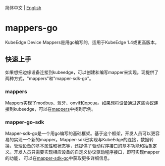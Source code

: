 简体中文 | [English](./README.md)

# mappers-go
KubeEdge Device Mappers是用go编写的，适用于KubeEdge 1.4或更高版本。

## 快速上手
如果想把边缘设备连接到kubeedge，可以创建和编写mapper来实现。现提供了两种方式，"mappers"和"mapper-sdk-go"。

### mappers
Mappers实现了modbus、蓝牙、onvif和opcua。如果想将设备通过这些协议连接到kubeedge，可以在[mappers](./mappers)中找到示例。
### mapper-go-sdk
Mapper-sdk-go是一个用go编写的基础框架。基于这个框架，开发人员可以更容易的实现一个新的mapper。Mapper-sdk已实现与KubeEdge的连接，数据转换，管理设备的基本属性和状态等，还提供了驱动程序接口的基本功能和抽象定义。开发人员只需要实现相应设备的自定义协议驱动程序接口，即可实现mapper的功能，
可以在[mapper-sdk-go](./mapper-sdk-go/)中获取更多详细信息。